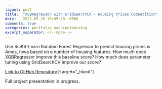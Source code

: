 ```yaml
---
layout: post
title:  "XGBRegressor with GridSearchCV - Housing Prices Competition"
date:   2021-05-26 19:05:20 -0500
comments: true
categories: portfolio machinelearning
excerpt_separator: <!--more-->
---
```


Use SciKit-Learn Random Forest Regressor to predict housing prices is Ames, Iowa based on a number of housing features. How much does XGBRegressor improve this baseline score? How much does parameter tuning using GridSearchCV improve our score?
<!--more-->

[Link to GitHub Repository](https://github.com/hanleye29/Kaggle_Housing_Prices){:target="_blank"}

Full project presentation in progress.
